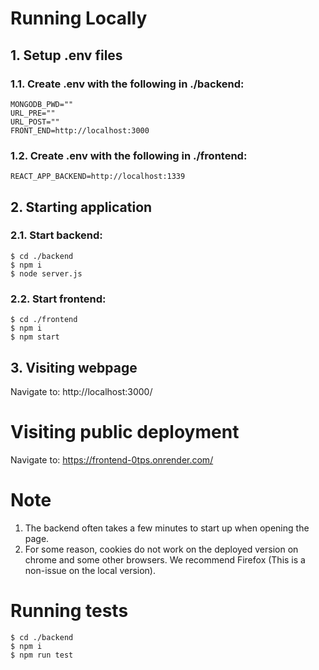# Running Locally
## 1. Setup .env files
### 1.1. Create .env with the following in ./backend:
```
MONGODB_PWD=""
URL_PRE=""
URL_POST=""
FRONT_END=http://localhost:3000
```

### 1.2. Create .env with the following in ./frontend:
```
REACT_APP_BACKEND=http://localhost:1339
```

## 2. Starting application
### 2.1. Start backend:
```
$ cd ./backend
$ npm i
$ node server.js
```

### 2.2. Start frontend:
```
$ cd ./frontend
$ npm i
$ npm start
```

## 3. Visiting webpage
Navigate to:
http://localhost:3000/

# Visiting public deployment
Navigate to:
https://frontend-0tps.onrender.com/

# Note
1) The backend often takes a few minutes to start up when opening the page.
2) For some reason, cookies do not work on the deployed version on chrome and some other browsers. We recommend Firefox (This is a non-issue on the local version).

# Running tests
```
$ cd ./backend
$ npm i
$ npm run test
```
